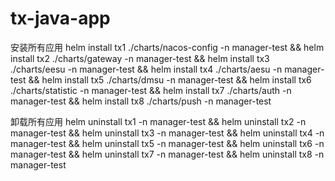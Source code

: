 # tx-java-app

安装所有应用
helm install  tx1  ./charts/nacos-config -n manager-test && 
helm install  tx2  ./charts/gateway -n manager-test && 
helm install  tx3  ./charts/eesu -n manager-test && 
helm install  tx4  ./charts/aesu -n manager-test && 
helm install  tx5  ./charts/dmsu -n manager-test && 
helm install  tx6  ./charts/statistic -n manager-test && 
helm install  tx7  ./charts/auth -n manager-test && 
helm install  tx8  ./charts/push -n manager-test

卸载所有应用
 helm uninstall  tx1 -n manager-test && 
 helm uninstall  tx2 -n manager-test && 
 helm uninstall  tx3 -n manager-test && 
 helm uninstall  tx4 -n manager-test && 
 helm uninstall  tx5 -n manager-test && 
 helm uninstall  tx6 -n manager-test && 
 helm uninstall  tx7 -n manager-test && 
 helm uninstall  tx8 -n manager-test




